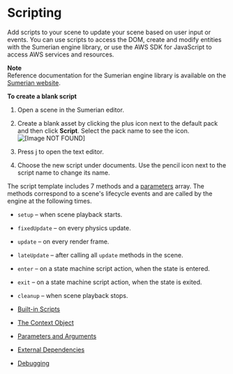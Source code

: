 # Scripting<a name="sumerian-scripting"></a>

Add scripts to your scene to update your scene based on user input or events\. You can use scripts to access the DOM, create and modify entities with the Sumerian engine library, or use the AWS SDK for JavaScript to access AWS services and resources\.

**Note**  
Reference documentation for the Sumerian engine library is available on the [Sumerian website](https://docs.sumerian.amazonaws.com/engine/latest/docs/)\.

**To create a blank script**

1. Open a scene in the Sumerian editor\.

1. Create a blank asset by clicking the plus icon next to the default pack and then click **Script**\. Select the pack name to see the icon\.  
![\[Image NOT FOUND\]](http://docs.aws.amazon.com/sumerian/latest/userguide/images/assets-bin-add.png)

1. Press j to open the text editor\.

1. Choose the new script under documents\. Use the pencil icon next to the script name to change its name\.

The script template includes 7 methods and a [parameters](scripting-parameters.md) array\. The methods correspond to a scene's lifecycle events and are called by the engine at the following times\.

+ `setup` – when scene playback starts\.

+ `fixedUpdate` – on every physics update\.

+ `update` – on every render frame\.

+ `lateUpdate` – after calling all `update` methods in the scene\.

+ `enter` – on a state machine script action, when the state is entered\.

+ `exit` – on a state machine script action, when the state is exited\.

+ `cleanup` – when scene playback stops\.


+ [Built\-in Scripts](scripting-builtins.md)
+ [The Context Object](scripting-context.md)
+ [Parameters and Arguments](scripting-parameters.md)
+ [External Dependencies](scripting-dependencies.md)
+ [Debugging](scripting-debugging.md)
